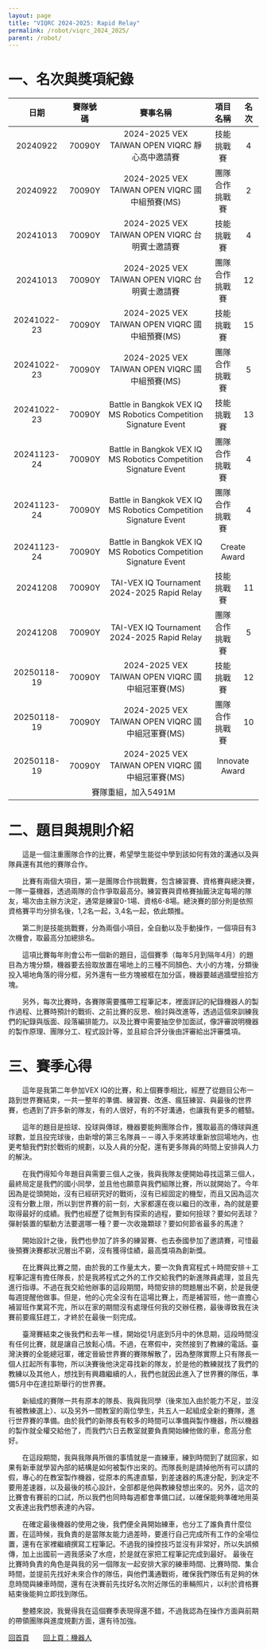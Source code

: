```yaml
---
layout: page
title: "VIQRC 2024-2025: Rapid Relay"
permalink: /robot/viqrc_2024_2025/
parent: /robot/
---
```

# 一、名次與獎項紀錄

<table style="margin: auto; text-align: center;">
  <thead>
    <tr>
      <th>日期</th>
      <th>賽隊號碼</th>
      <th>賽事名稱</th>
      <th>項目名稱</th>
      <th>名次</th>
    </tr>
  </thead>
  <tbody>
    <tr>
      <td>20240922</td>
      <td>70090Y</td>
      <td>2024-2025 VEX TAIWAN OPEN VIQRC 靜心高中邀請賽</td>
      <td>技能挑戰賽</td>
      <td>4</td>
    </tr>
    <tr>
      <td>20240922</td>
      <td>70090Y</td>
      <td>2024-2025 VEX TAIWAN OPEN VIQRC 國中組預賽(MS)</td>
      <td>團隊合作挑戰賽</td>
      <td>2</td>
    </tr>
    <tr>
      <td>20241013</td>
      <td>70090Y</td>
      <td>2024-2025 VEX TAIWAN OPEN VIQRC 台明賓士邀請賽</td>
      <td>技能挑戰賽</td>
      <td>4</td>
    </tr>
    <tr>
      <td>20241013</td>
      <td>70090Y</td>
      <td>2024-2025 VEX TAIWAN OPEN VIQRC 台明賓士邀請賽</td>
      <td>團隊合作挑戰賽</td>
      <td>12</td>
    </tr>
    <tr>
      <td>20241022-23</td>
      <td>70090Y</td>
      <td>2024-2025 VEX TAIWAN OPEN VIQRC 國中組預賽(MS)</td>
      <td>技能挑戰賽</td>
      <td>15</td>
    </tr>
    <tr>
      <td>20241022-23</td>
      <td>70090Y</td>
      <td>2024-2025 VEX TAIWAN OPEN VIQRC 國中組預賽(MS)</td>
      <td>團隊合作挑戰賽</td>
      <td>5</td>
    </tr>
    <tr>
     <tr>
      <td>20241022-23</td>
      <td>70090Y</td>
      <td>Battle in Bangkok VEX IQ MS Robotics Competition Signature Event</td>
      <td>技能挑戰賽</td>
      <td>13</td>
    </tr>
    <tr>
      <td>20241123-24</td>
      <td>70090Y</td>
      <td>Battle in Bangkok VEX IQ MS Robotics Competition Signature Event</td>
      <td>團隊合作挑戰賽</td>
      <td>4</td>
    </tr>
    <tr>
      <td>20241123-24</td>
      <td>70090Y</td>
      <td>Battle in Bangkok VEX IQ MS Robotics Competition Signature Event</td>
      <td>團隊合作挑戰賽</td>
      <td>4</td>
    </tr>
    <tr>
      <td>20241123-24</td>
      <td>70090Y</td>
      <td>Battle in Bangkok VEX IQ MS Robotics Competition Signature Event</td>
      <td colspan="2">Create Award</td>
    </tr>
    <tr>
      <td>20241208</td>
      <td>70090Y</td>
      <td>TAI-VEX IQ Tournament 2024-2025 Rapid Relay</td>
      <td>技能挑戰賽</td>
      <td>11</td>
    </tr>
    <tr>
      <td>20241208</td>
      <td>70090Y</td>
      <td>TAI-VEX IQ Tournament 2024-2025 Rapid Relay</td>
      <td>團隊合作挑戰賽</td>
      <td>5</td>
    </tr>
    <tr>
      <td>20250118-19</td>
      <td>70090Y</td>
      <td>2024-2025 VEX TAIWAN OPEN VIQRC 國中組冠軍賽(MS)</td>
      <td>技能挑戰賽</td>
      <td>12</td>
    </tr>
    <tr>
      <td>20250118-19</td>
      <td>70090Y</td>
      <td>2024-2025 VEX TAIWAN OPEN VIQRC 國中組冠軍賽(MS)</td>
      <td>團隊合作挑戰賽</td>
      <td>10</td>
    </tr>
    <tr>
      <td>20250118-19</td>
      <td>70090Y</td>
      <td>2024-2025 VEX TAIWAN OPEN VIQRC 國中組冠軍賽(MS)</td>
      <td colspan="2">Innovate Award</td>
    </tr>
    <tr>
      <td colspan="5">賽隊重組，加入5491M</td>
    </tr>
  </tbody>
</table>



# 二、題目與規則介紹

　　這是一個注重團隊合作的比賽，希望學生能從中學到該如何有效的溝通以及與隊員還有其他的賽隊合作。

　　比賽有兩個大項目，第一是團隊合作挑戰賽，包含練習賽、資格賽與總決賽，一隊一臺機器，透過兩隊的合作爭取最高分。練習賽與資格賽抽籤決定每場的隊友，場次由主辦方決定，通常是練習0-1場、資格6-8場。總決賽的部分則是依照資格賽平均分排名後，1,2名一起，3,4名一起，依此類推。

　　第二則是技能挑戰賽，分為兩個小項目，全自動以及手動操作，一個項目有3次機會，取最高分加總排名。

　　這項比賽每年則會公布一個新的題目，這個賽季（每年5月到隔年4月）的題目為方塊分類，機器要去撿取放置在場地上的三種不同顏色、大小的方塊，分類後投入場地角落的得分框，另外還有一些方塊被框在加分區，機器要越過牆壁撿拾方塊。

　　另外，每次比賽時，各賽隊需要攜帶工程筆記本，裡面詳記的紀錄機器人的製作過程、比賽時預計的戰術、之前比賽的反思、檢討與改進等，透過這個來訓練我們的紀錄與版面、段落編排能力。以及比賽中需要抽空參加面試，像評審說明機器的製作原理、團隊分工、程式設計等，並且綜合評分後由評審給出評審獎項。

# 三、賽季心得

　　這年是我第二年參加VEX IQ的比賽，和上個賽季相比，經歷了從題目公布一路到世界賽結束，一共一整年的準備、練習賽、改進、瘋狂練習、與最後的世界賽，也遇到了許多新的隊友，有的人很好，有的不好溝通，也讓我有更多的體驗。

　　這年的題目是撿球、投球與傳球，機器要能夠團隊合作，獲取最高的傳球與進球數，並且投完球後，由新增的第三名隊員－－導入手來將球重新放回場地內，也更考驗我們對於戰術的規劃，以及人員的分配，還有更多隊員的時間上安排與人力的解決。

　　在我們得知今年題目與需要三個人之後，我與我隊友便開始尋找這第三個人，最終局定是我們的國小同學，並且他也願意與我們組隊比賽，所以就開始了。今年因為是從頭開始，沒有已經研究好的戰術，沒有已經固定的機型，而且又因為這次沒有分數上限，所以到世界賽的前一刻，大家都還在夜以繼日的改車，為的就是要取得最好的成績。我們也經歷了從無到有探索的過程，要如何撿球？要如何丟球？彈射裝置的驅動方法要選哪一種？要一次收幾顆球？要如何節省最多的馬達？

　　開始設計之後，我們也參加了許多的練習賽、也去泰國參加了邀請賽，可惜最後預賽決賽都狀況層出不窮，沒有獲得佳績，最高獎項為創新獎。

　　在比賽與比賽之間，由於我的工作量太大，要一次負責寫程式＋時間安排＋工程筆記還有擔任隊長，於是我將程式之外的工作交給我們的新進隊員處理，並且先進行指導。不過在我交給他辦事的這段期間，時間安排的問題層出不窮，於是我便每週提醒他做事。但是，他的心完全沒有在這場比賽上，而是補習班，他一直擔心補習班作業寫不完，所以在家的期間沒有處理任何我的交辦任務，最後導致我在決賽前要瘋狂趕工，才終於在最後一刻完成。

　　臺灣賽結束之後我們和去年一樣，開始從1月底到5月中的休息期，這段時間沒有任何比賽，就是讓自己放鬆心情。不過，在寒假中，突然接到了教練的電話。臺灣決賽的全能總冠軍，確定晉級世界賽的賽隊解散了，因為整隊實際上只有隊長一個人扛起所有事物，所以決賽後他決定尋找新的隊友，於是他的教練就找了我們的教練以及其他人，想找到有興趣繼續的人，我們也就因此進入了世界賽的隊伍，準備5月中在達拉斯舉行的世界賽。

　　新組成的賽隊一共有原本的隊長、我與我同學（後來加入由於能力不足，並沒有被教練選上）、以及另外一間教室的兩位學生，共五人一起組成全新的賽隊，進行世界賽的準備。由於我們的新隊長有較多的時間可以準備與製作機器，所以機器的製作就全權交給他了，而我們六日去教室就要負責開始練他做的車，愈高分愈好。

　　在這段期間，我與我隊員所做的事情就是一直練車，練到時間到了就回家，如果有新車就學習內部的結構是如何被製作出來的。而隊長則是請掉他所有可以請的假，專心的在教室製作機器，從原本的馬達直驅，到差速器的馬達分配，到決定不要用差速器，以及最後的核心設計，全部都是他與教練發想出來的。另外，這次的比賽會有賽前的口試，所以我們也同時每週都會準備口試，以確保能夠準確地用英文表達出我們想表達的內容。

　　在確定最後機器的使用之後，我們便全員開始練車，也分工了誰負責什麼位置，在這時候，我負責的是當隊友能力過差時，要進行自己完成所有工作的全場位置，還有在家裡繼續撰寫工程筆記。不過我的操控技巧並沒有非常好，所以失誤頻傳，加上出國前一週我感染了水痘，於是就在家把工程筆記完成到最好。 最後在比賽時負責的角色是與我的另一個隊友一起安排大家的練車時間、比賽時間、集合時間，並提前先找好未來合作的隊伍，與他們溝通戰術，確保我們隊伍有足夠的休息時間與練車時間，還有在決賽前先找好名次附近隊伍的車輛照片，以利於資格賽結束後能夠立即找到隊伍。

　　整體來說，我覺得我在這個賽季表現得還不錯，不過我認為在操作方面與前期的帶領團隊與進度規劃方面，還有待加強。

[回首頁](/activity_reflections/)　　[回上頁：機器人](/activity_reflections/robot/)
